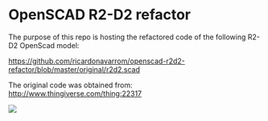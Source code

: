 OpenSCAD R2-D2 refactor
===

The purpose of this repo is hosting the refactored code of the following R2-D2 OpenScad model: 

<a href="https://github.com/ricardonavarrom/openscad-r2d2-refactor/blob/master/original/r2d2.scad">https://github.com/ricardonavarrom/openscad-r2d2-refactor/blob/master/original/r2d2.scad</a>

The original code was obtained from: <a href="http://www.thingiverse.com/thing:22317" target="_blank">http://www.thingiverse.com/thing:22317</a>

<img src="http://thingiverse-rerender-new.s3.amazonaws.com/renders/bd/32/af/be/b6/R2D2_preview_featured.jpg" />